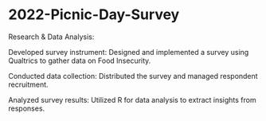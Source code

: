 # 2022-Picnic-Day-Survey


Research & Data Analysis:

Developed survey instrument: Designed and implemented a survey using Qualtrics to gather data on Food Insecurity.

Conducted data collection: Distributed the survey and managed respondent recruitment.

Analyzed survey results: Utilized R for data analysis to extract insights from responses.
